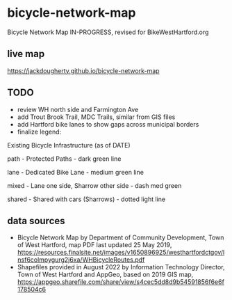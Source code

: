 # bicycle-network-map
Bicycle Network Map IN-PROGRESS, revised for BikeWestHartford.org

## live map
https://jackdougherty.github.io/bicycle-network-map

## TODO
- review WH north side and Farmington Ave
- add Trout Brook Trail, MDC Trails, similar from GIS files
- add Hartford bike lanes to show gaps across municipal borders
- finalize legend:

Existing Bicycle Infrastructure (as of DATE)

path - Protected Paths  - dark green line

lane - Dedicated Bike Lane - medium green line

mixed  - Lane one side, Sharrow other side - dash med green

shared - Shared with cars (Sharrows) - dotted light line

## data sources
- Bicycle Network Map by Department of Community Development, Town of West Hartford, map PDF last updated 25 May 2019, https://resources.finalsite.net/images/v1650896925/westhartfordctgov/lnsf6colmpygurg2j6xa/WHBicycleRoutes.pdf
- Shapefiles provided in August 2022 by Information Technology Director, Town of West Hartford and AppGeo, based on 2019 GIS map, https://appgeo.sharefile.com/share/view/s4cec5dd8d9b54591856f6e6f178504c6
